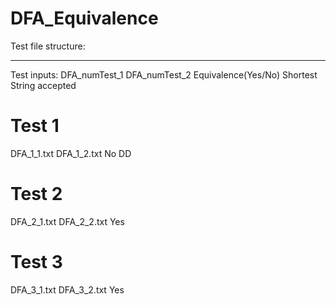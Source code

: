# DFA_Equivalence

Test file structure:
********

Test inputs:
  DFA_numTest_1
  DFA_numTest_2
  Equivalence(Yes/No)
  Shortest String accepted

# Test 1 #
DFA_1_1.txt
DFA_1_2.txt
No
DD

# Test 2 #
DFA_2_1.txt
DFA_2_2.txt
Yes

# Test 3 #
DFA_3_1.txt
DFA_3_2.txt
Yes
